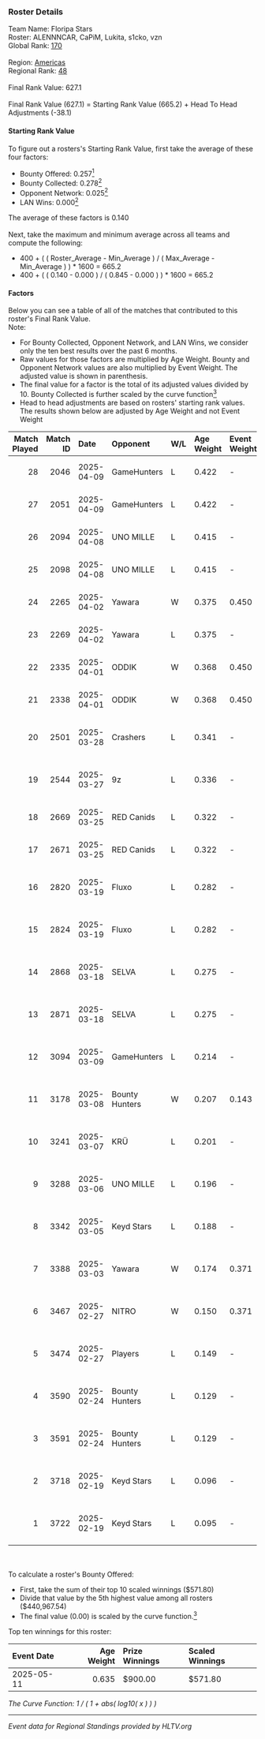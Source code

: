 ### Roster Details<br />
Team Name: Floripa Stars<br />
Roster: ALENNNCAR, CaPiM, Lukita, s1cko, vzn<br />
Global Rank: [170](../../standings_global_2025_08_04.md)<br />
<br />
Region: [Americas]( ../../standings_americas_2025_08_04.md)<br />
Regional Rank: [48]( ../../standings_americas_2025_08_04.md)<br />
<br />
Final Rank Value:  627.1<br />
<br />
Final Rank Value (627.1) = Starting Rank Value (665.2) + Head To Head Adjustments (-38.1)<br />

#### Starting Rank Value<br />
To figure out a rosters's Starting Rank Value, first take the average of these four factors:<br />
- Bounty Offered: 0.257[<sup>1</sup>](#table2)
- Bounty Collected: 0.278[<sup>2</sup>](#table1)
- Opponent Network: 0.025[<sup>2</sup>](#table1)
- LAN Wins: 0.000[<sup>2</sup>](#table1)

The average of these factors is 0.140<br />
<br />
Next, take the maximum and minimum average across all teams and compute the following:<br />
- 400 + ( ( Roster_Average - Min_Average ) / ( Max_Average - Min_Average ) ) * 1600 = 665.2
- 400 + ( ( 0.140 - 0.000 ) / ( 0.845 - 0.000 ) ) * 1600 = 665.2


#### Factors<br />
Below you can see a table of all of the matches that contributed to this roster's Final Rank Value.<br />
Note:<br />

- For Bounty Collected, Opponent Network, and LAN Wins, we consider only the ten best results over the past 6 months.
- Raw values for those factors are multiplied by Age Weight. Bounty and Opponent Network values are also multiplied by Event Weight. The adjusted value is shown in parenthesis.
- The final value for a factor is the total of its adjusted values divided by 10. Bounty Collected is further scaled by the curve function[<sup>3</sup>](#curveFunction)
- Head to head adjustments are based on rosters' starting rank values. The results shown below are adjusted by Age Weight and not Event Weight
<span id="table1"></span><br />


| Match Played | Match ID | Date       | Opponent       | W/L | Age Weight | Event Weight | Bounty Collected | Opponent Network | LAN Wins  | H2H Adj. | Roster                                     |
| -: | -: | :- | :- | :- | :- | :- | :- | :- | :- | -: | :- |
|           28 |     2046 | 2025-04-09 | GameHunters    | L   | 0.422      | -            | -                | -                | -         |    -4.61 | ALENNNCAR, CaPiM, Lukita, s1cko, vzn       |
|           27 |     2051 | 2025-04-09 | GameHunters    | L   | 0.422      | -            | -                | -                | -         |    -4.77 | ALENNNCAR, CaPiM, Lukita, s1cko, vzn       |
|           26 |     2094 | 2025-04-08 | UNO MILLE      | L   | 0.415      | -            | -                | -                | -         |    -6.67 | ALENNNCAR, CaPiM, Lukita, s1cko, vzn       |
|           25 |     2098 | 2025-04-08 | UNO MILLE      | L   | 0.415      | -            | -                | -                | -         |    -6.92 | ALENNNCAR, CaPiM, Lukita, s1cko, vzn       |
|           24 |     2265 | 2025-04-02 | Yawara         | W   | 0.375      | 0.450        | 0.003 (0.000)    | 0.144 (0.024)    | 0 (0.000) |     6.35 | ALENNNCAR, CaPiM, Lukita, s1cko, vzn       |
|           23 |     2269 | 2025-04-02 | Yawara         | L   | 0.375      | -            | -                | -                | -         |    -5.58 | ALENNNCAR, CaPiM, Lukita, s1cko, vzn       |
|           22 |     2335 | 2025-04-01 | ODDIK          | W   | 0.368      | 0.450        | 0.073 (0.012)    | 0.608 (0.101)    | 0 (0.000) |     9.75 | ALENNNCAR, CaPiM, Lukita, s1cko, vzn       |
|           21 |     2338 | 2025-04-01 | ODDIK          | W   | 0.368      | 0.450        | 0.073 (0.012)    | 0.608 (0.101)    | 0 (0.000) |     9.92 | ALENNNCAR, CaPiM, Lukita, s1cko, vzn       |
|           20 |     2501 | 2025-03-28 | Crashers       | L   | 0.341      | -            | -                | -                | -         |    -5.38 | ALENNNCAR, BALEROSTYLE, CaPiM, Lukita, vzn |
|           19 |     2544 | 2025-03-27 | 9z             | L   | 0.336      | -            | -                | -                | -         |    -2.00 | ALENNNCAR, BALEROSTYLE, CaPiM, Lukita, vzn |
|           18 |     2669 | 2025-03-25 | RED Canids     | L   | 0.322      | -            | -                | -                | -         |    -2.92 | ALENNNCAR, CaPiM, Lukita, s1cko, vzn       |
|           17 |     2671 | 2025-03-25 | RED Canids     | L   | 0.322      | -            | -                | -                | -         |    -2.99 | ALENNNCAR, CaPiM, Lukita, s1cko, vzn       |
|           16 |     2820 | 2025-03-19 | Fluxo          | L   | 0.282      | -            | -                | -                | -         |    -3.23 | ALENNNCAR, BRNZ1K, Lukita, s1cko, sakamoto |
|           15 |     2824 | 2025-03-19 | Fluxo          | L   | 0.282      | -            | -                | -                | -         |    -3.31 | ALENNNCAR, BRNZ1K, Lukita, s1cko, sakamoto |
|           14 |     2868 | 2025-03-18 | SELVA          | L   | 0.275      | -            | -                | -                | -         |    -2.84 | ALENNNCAR, BRNZ1K, Lukita, s1cko, sakamoto |
|           13 |     2871 | 2025-03-18 | SELVA          | L   | 0.275      | -            | -                | -                | -         |    -2.90 | ALENNNCAR, BRNZ1K, Lukita, s1cko, sakamoto |
|           12 |     3094 | 2025-03-09 | GameHunters    | L   | 0.214      | -            | -                | -                | -         |    -2.21 | ALENNNCAR, BRNZ1K, Lukita, s1cko, sakamoto |
|           11 |     3178 | 2025-03-08 | Bounty Hunters | W   | 0.207      | 0.143        | 0.009 (0.000)    | 0.508 (0.015)    | 0 (0.000) |     4.03 | ALENNNCAR, BRNZ1K, Lukita, s1cko, sakamoto |
|           10 |     3241 | 2025-03-07 | KRÜ            | L   | 0.201      | -            | -                | -                | -         |    -2.54 | ALENNNCAR, BRNZ1K, Lukita, s1cko, sakamoto |
|            9 |     3288 | 2025-03-06 | UNO MILLE      | L   | 0.196      | -            | -                | -                | -         |    -3.21 | ALENNNCAR, BRNZ1K, Lukita, s1cko, sakamoto |
|            8 |     3342 | 2025-03-05 | Keyd Stars     | L   | 0.188      | -            | -                | -                | -         |    -2.27 | ALENNNCAR, BRNZ1K, Lukita, s1cko, sakamoto |
|            7 |     3388 | 2025-03-03 | Yawara         | W   | 0.174      | 0.371        | 0.003 (0.000)    | 0.144 (0.009)    | 0 (0.000) |     2.86 | ALENNNCAR, BRNZ1K, Lukita, s1cko, sakamoto |
|            6 |     3467 | 2025-02-27 | NITRO          | W   | 0.150      | 0.371        | 0.000 (0.000)    | 0.002 (0.000)    | 0 (0.000) |     1.19 | ALENNNCAR, BRNZ1K, Lukita, s1cko, sakamoto |
|            5 |     3474 | 2025-02-27 | Players        | L   | 0.149      | -            | -                | -                | -         |    -2.33 | ALENNNCAR, BRNZ1K, Lukita, s1cko, sakamoto |
|            4 |     3590 | 2025-02-24 | Bounty Hunters | L   | 0.129      | -            | -                | -                | -         |    -1.58 | ALENNNCAR, BRNZ1K, Lukita, s1cko, sakamoto |
|            3 |     3591 | 2025-02-24 | Bounty Hunters | L   | 0.129      | -            | -                | -                | -         |    -1.60 | ALENNNCAR, BRNZ1K, Lukita, s1cko, sakamoto |
|            2 |     3718 | 2025-02-19 | Keyd Stars     | L   | 0.096      | -            | -                | -                | -         |    -1.18 | ALENNNCAR, BRNZ1K, Lukita, s1cko, sakamoto |
|            1 |     3722 | 2025-02-19 | Keyd Stars     | L   | 0.095      | -            | -                | -                | -         |    -1.19 | ALENNNCAR, BRNZ1K, Lukita, s1cko, sakamoto |

<br />
<span id="table2"></span><br />
To calculate a roster's Bounty Offered:<br />

- First, take the sum of their top 10 scaled winnings ($571.80)
- Divide that value by the 5th highest value among all rosters ($440,967.54)
- The final value (0.00) is scaled by the curve function.[<sup>3</sup>](#curveFunction)

Top ten winnings for this roster:<br />

| Event Date | Age Weight | Prize Winnings | Scaled Winnings |
| :- | -: | :- | :- |
| 2025-05-11 |      0.635 | $900.00        | $571.80         |


<span id="curveFunction"></span>_The Curve Function: 1 / ( 1 + abs( log10( x ) ) )_<br />

---
_Event data for Regional Standings provided by HLTV.org_<br />
